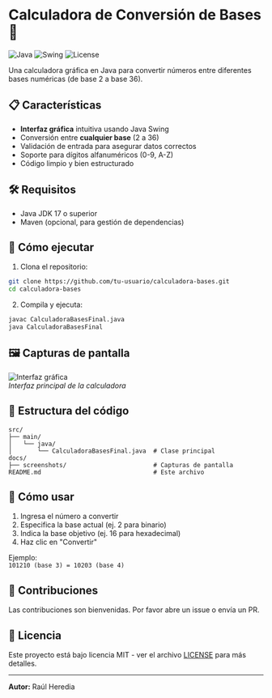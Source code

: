 # Calculadora de Conversión de Bases 🔢

![Java](https://img.shields.io/badge/Java-17%2B-blue)
![Swing](https://img.shields.io/badge/GUI-Swing-yellowgreen)
![License](https://img.shields.io/badge/License-MIT-green)

Una calculadora gráfica en Java para convertir números entre diferentes bases numéricas (de base 2 a base 36).

## 📋 Características

- **Interfaz gráfica** intuitiva usando Java Swing
- Conversión entre **cualquier base** (2 a 36)
- Validación de entrada para asegurar datos correctos
- Soporte para dígitos alfanuméricos (0-9, A-Z)
- Código limpio y bien estructurado

## 🛠️ Requisitos

- Java JDK 17 o superior
- Maven (opcional, para gestión de dependencias)

## 🚀 Cómo ejecutar

1. Clona el repositorio:
```bash
git clone https://github.com/tu-usuario/calculadora-bases.git
cd calculadora-bases
```

2. Compila y ejecuta:
```bash
javac CalculadoraBasesFinal.java
java CalculadoraBasesFinal
```

## 🖼️ Capturas de pantalla

![Interfaz gráfica](screenshots/interface.png)  
*Interfaz principal de la calculadora*

## 🧩 Estructura del código

```
src/
├── main/
│   └── java/
│       └── CalculadoraBasesFinal.java  # Clase principal
docs/
├── screenshots/                        # Capturas de pantalla
README.md                               # Este archivo
```

## 📝 Cómo usar

1. Ingresa el número a convertir
2. Especifica la base actual (ej. 2 para binario)
3. Indica la base objetivo (ej. 16 para hexadecimal)
4. Haz clic en "Convertir"

Ejemplo:  
`101210 (base 3) = 10203 (base 4)`

## 🤝 Contribuciones

Las contribuciones son bienvenidas. Por favor abre un issue o envía un PR.

## 📝 Licencia

Este proyecto está bajo licencia MIT - ver el archivo [LICENSE](LICENSE) para más detalles.

---

**Autor:** Raúl Heredia

